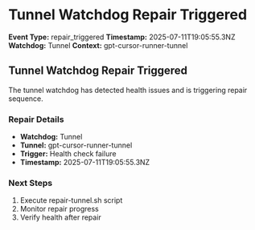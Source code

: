 # Tunnel Watchdog Repair Triggered

**Event Type:** repair_triggered
**Timestamp:** 2025-07-11T19:05:55.3NZ
**Watchdog:** Tunnel
**Context:** gpt-cursor-runner-tunnel


## Tunnel Watchdog Repair Triggered

The tunnel watchdog has detected health issues and is triggering repair sequence.

### Repair Details
- **Watchdog:** Tunnel
- **Tunnel:** gpt-cursor-runner-tunnel
- **Trigger:** Health check failure
- **Timestamp:** 2025-07-11T19:05:55.3NZ

### Next Steps
1. Execute repair-tunnel.sh script
2. Monitor repair progress
3. Verify health after repair


